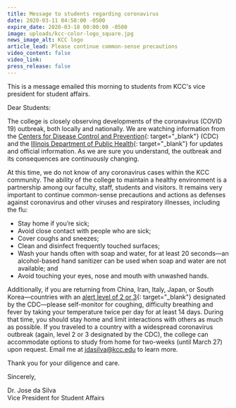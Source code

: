 ```yaml
---
title: Message to students regarding coronavirus
date: 2020-03-11 04:58:00 -0500
expire_date: 2020-03-18 00:00:00 -0500
image: uploads/kcc-color-logo_square.jpg
news_image_alt: KCC logo
article_lead: Please continue common-sense precautions
video_content: false
video_link:
press_release: false
---
```


This is a message emailed this morning to students from KCC's vice president for student affairs.

Dear Students:

The college is closely observing developments of the coronavirus (COVID 19) outbreak, both locally and nationally. We are watching information from the&nbsp;[Centers for Disease Control and Prevention](https://www.cdc.gov/coronavirus/2019-ncov/index.html){: target="_blank"}&nbsp;(CDC) and the&nbsp;[Illinois Department of Public Health](http://www.dph.illinois.gov/topics-services/diseases-and-conditions/diseases-a-z-list/coronavirus){: target="_blank"}&nbsp;for updates and official information. As we are sure you understand, the outbreak and its consequences are continuously changing.

At this time, we do not know of any coronavirus cases within the KCC community. The ability of the college to maintain a healthy environment is a partnership among our faculty, staff, students and visitors. It remains very important to continue common-sense precautions and actions as defenses against coronavirus and other viruses and respiratory illnesses, including the flu:

* Stay home if you’re sick;
* Avoid close contact with people who are sick;
* Cover coughs and sneezes;
* Clean and disinfect frequently touched surfaces;
* Wash your hands often with soap and water, for at least 20 seconds—an alcohol-based hand sanitizer can be used when soap and water are not available; and
* Avoid touching your eyes, nose and mouth with unwashed hands.

Additionally, if you are returning from China, Iran, Italy, Japan, or South Korea—countries with an&nbsp;[alert level of 2 or 3](https://wwwnc.cdc.gov/travel/notices){: target="_blank"}&nbsp;designated by the CDC—please self-monitor for coughing, difficulty breathing and fever by taking your temperature twice per day for at least 14 days. During that time, you should stay home and limit interactions with others as much as possible. If you traveled to a country with a widespread coronavirus outbreak (again, level 2 or 3 designated by the CDC), the college can accommodate options to study from home for two-weeks (until March 27) upon request. Email me at&nbsp;[jdasilva@kcc.edu](mailto:jdasilva@kcc.edu)&nbsp;to learn more.

Thank you for your diligence and care.

Sincerely,

Dr. Jose da Silva<br>Vice President for Student Affairs
